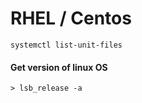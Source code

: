 # RHEL / Centos

```text
systemctl list-unit-files
```

#### Get version of linux OS

```text
> lsb_release -a
```

